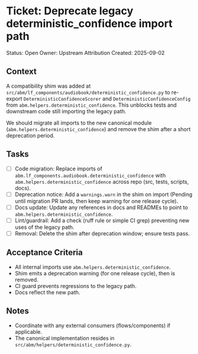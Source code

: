 # Ticket: Deprecate legacy deterministic_confidence import path

Status: Open Owner: Upstream Attribution Created: 2025-09-02

## Context

A compatibility shim was added at `src/abm/lf_components/audiobook/deterministic_confidence.py` to re-export `DeterministicConfidenceScorer` and `DeterministicConfidenceConfig` from `abm.helpers.deterministic_confidence`. This unblocks tests and downstream code still importing the legacy path.

We should migrate all imports to the new canonical module (`abm.helpers.deterministic_confidence`) and remove the shim after a short deprecation period.

## Tasks

- [ ] Code migration: Replace imports of `abm.lf_components.audiobook.deterministic_confidence` with `abm.helpers.deterministic_confidence` across repo (src, tests, scripts, docs).
- [ ] Deprecation notice: Add a `warnings.warn` in the shim on import (Pending until migration PR lands, then keep warning for one release cycle).
- [ ] Docs update: Update any references in docs and READMEs to point to `abm.helpers.deterministic_confidence`.
- [ ] Lint/guardrail: Add a check (ruff rule or simple CI grep) preventing new uses of the legacy path.
- [ ] Removal: Delete the shim after deprecation window; ensure tests pass.

## Acceptance Criteria

- All internal imports use `abm.helpers.deterministic_confidence`.
- Shim emits a deprecation warning (for one release cycle), then is removed.
- CI guard prevents regressions to the legacy path.
- Docs reflect the new path.

## Notes

- Coordinate with any external consumers (flows/components) if applicable.
- The canonical implementation resides in `src/abm/helpers/deterministic_confidence.py`.
